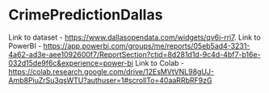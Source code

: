 # CrimePredictionDallas


Link to dataset - https://www.dallasopendata.com/widgets/qv6i-rri7. 
Link to PowerBI - https://app.powerbi.com/groups/me/reports/05eb5ad4-3231-4a62-ad3e-aee1092600f7/ReportSection?ctid=8d281d1d-9c4d-4bf7-b16e-032d15de9f6c&experience=power-bi
Link to Colab - https://colab.research.google.com/drive/12EsMVtVNL98gUJ-Amb8PiuZrSu3qsWTU?authuser=1#scrollTo=40aaRRbRF9zG

